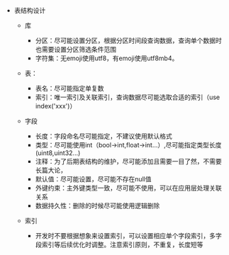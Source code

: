- 表结构设计

  - 库

    - 分区：尽可能设置分区，根据分区时间段查询数据，查询单个数据时也需要设置分区筛选条件范围
    - 字符集：无emoji使用utf8，有emoji使用utf8mb4。

  - 表：

    - 表名：尽可能指定单复数
    - 索引：唯一索引及关联索引，查询数据尽可能选取合适的索引（use index('xxx')）

    

  - 字段

    - 长度：字段命名尽可能指定，不建议使用默认格式
    - 类型：尽可能使用int（bool->int,float->int...）,尽可能指定类型长度(uint8,uint32...)
    - 注释：为了后期表结构的维护，尽可能添加且需要一目了然，不需要长篇大论，
    - 默认值：尽可能设置，尽可能不存在null值
    - 外键约束：主外键类型一致，尽可能不使用，可以在应用层处理关联关系
    - 数据持久性：删除的时候尽可能使用逻辑删除
   
  - 索引
    - 开发时不要根据想象来设置索引，可以设置相应单个字段索引，多字段索引等后续优化时调整。注意索引原则，不重复，长度短等   
